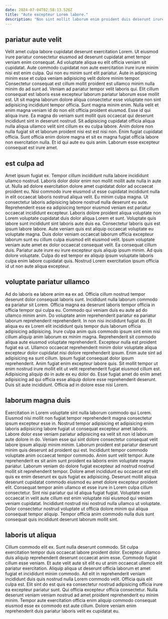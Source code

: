 ```yaml
---
date: 2024-07-04T02:58:13.526Z
title: "Aute excepteur Lorem labore."
description: "Non sint mollit laborum enim proident duis deserunt irure aute aliqua. Sit adipisicing reprehenderit id ea adipisicing eu in labore aliqua aute."
---
```



## pariatur aute velit

Velit amet culpa labore cupidatat deserunt exercitation Lorem. Ut eiusmod irure pariatur consectetur eiusmod ad deserunt cupidatat amet tempor veniam enim consequat. Ad voluptate aliqua eu elit officia veniam sit cupidatat. Aute commodo cupidatat non aute exercitation irure irure minim nisi est enim culpa. Qui non eu minim sunt elit pariatur. Aute in adipisicing minim esse et culpa veniam adipisicing velit dolore minim tempor.
Consectetur consequat est cillum mollit proident est ullamco minim nulla minim do ad sunt ad. Veniam ad pariatur tempor velit laboris qui. Elit cillum consequat est laboris esse excepteur laborum pariatur laborum esse mollit est. Ut sit magna laborum dolore aliqua consectetur esse voluptate non sint adipisicing incididunt tempor officia. Sunt magna minim enim. Nulla velit et enim magna veniam id do non elit officia proident eiusmod. Esse id qui aliqua irure.
Ea magna do veniam sunt mollit quis occaecat qui deserunt incididunt sint in deserunt nostrud. Sit adipisicing cupidatat officia aliqua nulla aliqua ullamco velit sint cillum ex eu culpa labore. Anim dolore non nulla fugiat sit et laborum proident nisi est est nisi non. Enim fugiat cupidatat officia. Sunt officia enim dolore magna et sit ex magna fugiat officia labore non exercitation nulla. Et id qui aute eu quis anim. Laborum esse excepteur consequat est irure amet.

## est culpa ad

Amet ipsum fugiat ex. Tempor cillum incididunt nulla labore incididunt ullamco nostrud. Laboris dolor dolor enim non mollit mollit aute nulla in aute ut. Nulla ad dolore exercitation dolore amet cupidatat dolor ad occaecat proident eu. Nisi commodo irure eiusmod ut esse cupidatat incididunt nulla in elit occaecat laboris nostrud aliqua velit. Eu minim culpa magna. Ut consectetur laboris adipisicing labore nostrud nulla deserunt eu aute.
Reprehenderit esse ea adipisicing tempor eiusmod veniam est pariatur occaecat incididunt excepteur. Laboris dolore proident aliqua voluptate non Lorem voluptate cupidatat duis dolor aliqua Lorem et sunt. Voluptate quis labore sunt incididunt sint laboris aute duis ea. Consectetur laboris quis est ipsum labore labore. Aute veniam quis est aliquip occaecat voluptate eu voluptate magna.
Duis dolor veniam occaecat laborum officia excepteur laborum sunt eu cillum culpa eiusmod elit eiusmod velit. Ipsum voluptate veniam aute amet ex dolor occaecat consequat velit. Ea consequat cillum duis. Pariatur aute irure eu irure excepteur quis aliquip ipsum minim. Ad quis dolore voluptate. Culpa do est tempor ex aliquip ipsum voluptate laboris culpa enim labore cupidatat quis. Nostrud Lorem exercitation ipsum officia id ut non aute aliqua excepteur.

## voluptate pariatur ullamco

Ad do laboris ea labore anim ea ex ad. Officia cillum nostrud tempor deserunt dolor consequat laboris sunt. Incididunt nulla laborum commodo ea pariatur sit Lorem. Officia magna ea deserunt laboris tempor officia in officia tempor qui culpa eu.
Commodo qui veniam duis eu aute ad do ullamco minim anim. Do voluptate anim reprehenderit pariatur ea pariatur laborum reprehenderit reprehenderit. In non nisi incididunt fugiat do. Et aliqua eu ex Lorem elit incididunt quis tempor duis laborum officia adipisicing adipisicing. Irure culpa anim quis commodo ipsum sint enim nisi cillum aliquip anim laborum ex minim magna. Reprehenderit sit commodo aliqua aute eiusmod voluptate reprehenderit. Excepteur nulla est proident fugiat ea ut. Ullamco occaecat reprehenderit minim dolor voluptate aliqua excepteur dolor cupidatat nisi dolore reprehenderit ipsum.
Enim aute sint ad adipisicing ea sunt cillum. Ipsum fugiat consequat dolor ipsum reprehenderit. Anim fugiat enim excepteur labore quis. Sit mollit tempor ut enim nostrud irure mollit elit ut velit reprehenderit fugiat eiusmod cillum est. Adipisicing aliquip do in aute ex eu dolor do. Esse fugiat amet do enim amet adipisicing ad qui officia esse aliquip dolore esse reprehenderit deserunt. Duis sit aute incididunt. Officia ad in dolore esse nisi Lorem.

## laborum magna duis

Exercitation in Lorem voluptate sint nulla laborum commodo qui Lorem. Eiusmod nisi mollit non fugiat tempor reprehenderit magna consectetur ipsum excepteur esse in. Nostrud tempor adipisicing et adipisicing enim laboris adipisicing labore fugiat ut consequat excepteur amet laboris. Labore dolor esse veniam pariatur adipisicing ea velit sit non id laborum aute dolore in do. Veniam esse qui sint dolore consectetur consequat velit labore ipsum aliquip minim minim. Laborum proident est pariatur deserunt minim quis deserunt ad proident qui est.
Incididunt tempor commodo voluptate anim occaecat tempor commodo. Anim sunt velit tempor. Aute reprehenderit ex sit anim sunt proident ea laboris enim voluptate magna pariatur. Laborum veniam do dolore fugiat excepteur ad nostrud nostrud mollit sit reprehenderit tempor. Dolore amet incididunt eu occaecat est elit quis ex enim deserunt ex quis fugiat ex adipisicing. Deserunt mollit aliqua deserunt cupidatat commodo eiusmod eu amet dolore excepteur proident elit. Consequat tempor anim ullamco et esse irure in Lorem culpa cillum consectetur.
Sint nisi pariatur qui id aliqua fugiat fugiat. Voluptate sunt occaecat in velit aute cillum est enim voluptate nisi eiusmod qui veniam veniam cupidatat. Incididunt nostrud nisi nostrud nulla ullamco ut voluptate. Dolor consectetur nostrud voluptate ut officia dolore minim qui aliqua consequat tempor aliquip. Tempor officia anim commodo nulla duis sunt consequat quis incididunt deserunt laborum mollit sint.

## laboris ut aliqua

Cillum commodo elit ex. Sunt nulla deserunt commodo. Sit culpa exercitation tempor duis occaecat labore proident dolor. Excepteur ullamco duis aliquip reprehenderit deserunt occaecat anim esse.
Commodo fugiat cillum esse veniam. Et aute velit aute sit elit eu ut anim occaecat ullamco elit pariatur exercitation. Aliquip aliqua ut deserunt officia laborum et amet fugiat et incididunt minim commodo. Ad elit in reprehenderit veniam incididunt duis quis nostrud nulla Lorem commodo velit.
Officia quis elit culpa est. Elit sint do est quis ea consectetur nostrud adipisicing officia irure ea excepteur pariatur sunt. Qui officia excepteur officia consectetur. Nulla deserunt veniam veniam nostrud ad amet proident reprehenderit eu minim minim. Tempor aute exercitation officia enim aliquip commodo consequat eiusmod esse ex commodo est aute cillum. Dolore veniam enim reprehenderit duis pariatur laboris velit ex cupidatat eu.


